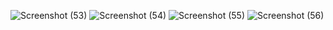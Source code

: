 
![Screenshot (53)](https://github.com/user-attachments/assets/8e192eb3-920a-4207-bcfa-57d40fa99db7)
![Screenshot (54)](https://github.com/user-attachments/assets/ce79ba07-adcf-4dd7-82e4-dfd3c74c8581)
![Screenshot (55)](https://github.com/user-attachments/assets/3327a05b-cc37-4f97-a5e1-8f1228fa12f4)
![Screenshot (56)](https://github.com/user-attachments/assets/8cd5f4f6-3e2c-427d-8196-c7c9c9d7a677)
